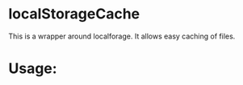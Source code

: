 localStorageCache
=================

This is a wrapper around localforage. It allows easy caching of files.

Usage:
===============

